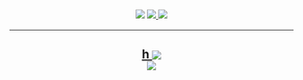 <h3 align="center">
  <img src="https://img.shields.io/github/followers/Auxilor?label=Followers&style=for-the-badge&color=blue">
  <a href="https://discord.gg/ZcwpSsE/" alt="Discord">
      <img src="https://img.shields.io/discord/452518336627081236?label=discord&style=for-the-badge&color=blue"/>
  </a>
  <a href="https://willfp.com" alt="Website">
      <img src="https://img.shields.io/website?down_color=red&down_message=Offline&style=for-the-badge&up_color=blue&up_message=Online&url=https%3A%2F%2Fwillfp.com"/>
  </a>
</h3>

<hr>

<h2 align="center">
  <a href="https://github.com/Auxilor">h
    <img align="center" src="https://github-readme-stats.vercel.app/api/?username=Auxilor&show_icons=true&theme=onedark">
  </a>
  <br>
  <a href="https://github.com/Auxilor">
    <img align="center" src="https://github-readme-stats.vercel.app/api/top-langs/?username=Auxilor&layout=compact&theme=onedark">
  </a>
</h2>
